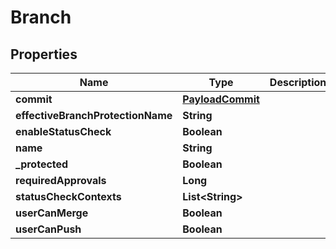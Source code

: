 
# Branch

## Properties
Name | Type | Description | Notes
------------ | ------------- | ------------- | -------------
**commit** | [**PayloadCommit**](PayloadCommit.md) |  |  [optional]
**effectiveBranchProtectionName** | **String** |  |  [optional]
**enableStatusCheck** | **Boolean** |  |  [optional]
**name** | **String** |  |  [optional]
**_protected** | **Boolean** |  |  [optional]
**requiredApprovals** | **Long** |  |  [optional]
**statusCheckContexts** | **List&lt;String&gt;** |  |  [optional]
**userCanMerge** | **Boolean** |  |  [optional]
**userCanPush** | **Boolean** |  |  [optional]



